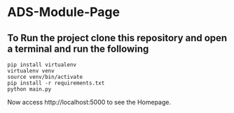 # ADS-Module-Page

## To Run the project clone this repository and open a terminal and run the following

```
pip install virtualenv
virtualenv venv
source venv/bin/activate
pip install -r requirements.txt
python main.py
```

Now access
http://localhost:5000 
to see the Homepage.
